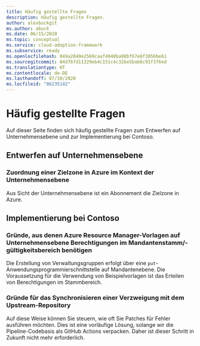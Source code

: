 ```yaml
---
title: Häufig gestellte Fragen
description: Häufig gestellte Fragen.
author: alexbuckgit
ms.author: abuck
ms.date: 06/15/2020
ms.topic: conceptual
ms.service: cloud-adoption-framework
ms.subservice: ready
ms.openlocfilehash: 049a2849e2569caaf4940ba98bf67e6f3056be61
ms.sourcegitcommit: 84d7bfd11329eb4c151c4c32be5bab6c91f376ed
ms.translationtype: HT
ms.contentlocale: de-DE
ms.lasthandoff: 07/10/2020
ms.locfileid: "86235142"
---
```

# <a name="faq"></a>Häufig gestellte Fragen

Auf dieser Seite finden sich häufig gestellte Fragen zum Entwerfen auf Unternehmensebene und zur Implementierung bei Contoso.

## <a name="enterprise-scale-design"></a>Entwerfen auf Unternehmensebene

### <a name="where-a-landing-zone-maps-in-azure-in-the-context-of-enterprise-scale"></a>Zuordnung einer Zielzone in Azure im Kontext der Unternehmensebene

Aus Sicht der Unternehmensebene ist ein Abonnement die Zielzone in Azure.

## <a name="contoso-implementation"></a>Implementierung bei Contoso

### <a name="why-enterprise-scale-azure-resource-manager-templates-require-permissions-at-the-tenant-root--scope"></a>Gründe, aus denen Azure Resource Manager-Vorlagen auf Unternehmensebene Berechtigungen im Mandantenstamm/-gültigkeitsbereich benötigen

Die Erstellung von Verwaltungsgruppen erfolgt über eine `put`-Anwendungsprogrammierschnittstelle auf Mandantenebene. Die Voraussetzung für die Verwendung von Beispielvorlagen ist das Erteilen von Berechtigungen im Stammbereich.

### <a name="why-sync-a-fork-with-the-upstream-repo"></a>Gründe für das Synchronisieren einer Verzweigung mit dem Upstream-Repository

Auf diese Weise können Sie steuern, wie oft Sie Patches für Fehler ausführen möchten. Dies ist eine vorläufige Lösung, solange wir die Pipeline-Codebasis als GitHub Actions verpacken. Daher ist dieser Schritt in Zukunft nicht mehr erforderlich.
